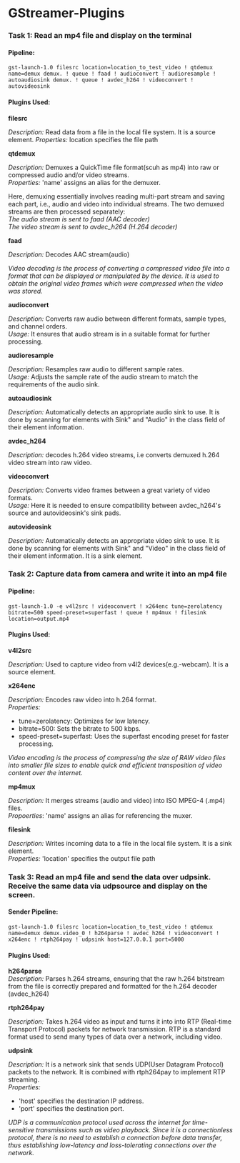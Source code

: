 # GStreamer-Plugins
### Task 1: Read an mp4 file and display on the terminal

#### **Pipeline:** <br/> 
```
gst-launch-1.0 filesrc location=location_to_test_video ! qtdemux name=demux demux. ! queue ! faad ! audioconvert ! audioresample ! autoaudiosink demux. ! queue ! avdec_h264 ! videoconvert ! autovideosink 
```

#### **Plugins Used:**  <br/> 
**filesrc**  <br/> 

*Description:* Read data from a file in the local file system.
             It is a source element.
*Properties:* location specifies the file path   

**qtdemux**

*Description:* Demuxes a QuickTime file format(scuh as mp4) into raw or compressed audio and/or video streams.   <br/> 
*Properties:* 'name' assigns an alias for the demuxer.   

Here, demuxing essentially involves reading multi-part stream and saving each part, i.e., audio and video into individual streams. The two demuxed streams are then processed separately: <br/> 
*The audio stream is sent to faad (AAC decoder) <br/> 
The video stream is sent to avdec_h264 (H.264 decoder)*   <br/> 

**faad**

*Description:* Decodes AAC stream(audio)

*Video decoding is the process of converting a compressed video file into a format that can be displayed or manipulated by the device. It is used to obtain the original video frames which were compressed when the video was stored.*

**audioconvert**

*Description:* Converts raw audio between different formats, sample types, and channel orders. <br/> 
*Usage:* It ensures that audio stream is in a suitable format for further processing.

**audioresample** <br/> 

*Description:* Resamples raw audio to different sample rates. <br/> 
*Usage:* Adjusts the sample rate of the audio stream to match the requirements of the audio sink.

**autoaudiosink** <br/> 

*Description:* Automatically detects an appropriate audio sink to use. It is done by scanning for elements with Sink" and "Audio" in the class field of their element information. 

**avdec_h264** <br/> 

*Description:* decodes h.264 video streams, i.e converts demuxed h.264 video stream into raw video.

**videoconvert** <br/> 

*Description:* Converts video frames between a great variety of video formats.  <br/> 
*Usage:* Here it is needed to ensure compatibility between avdec_h264's source and autovideosink's sink pads.

**autovideosink**

*Description:* Automatically detects an appropriate video sink to use. It is done by scanning for elements with Sink" and "Video" in the class field of their element information. It is a sink element.

### Task 2: Capture data from camera and write it into an mp4 file

#### **Pipeline:** <br/> 
```
gst-launch-1.0 -e v4l2src ! videoconvert ! x264enc tune=zerolatency bitrate=500 speed-preset=superfast ! queue ! mp4mux ! filesink location=output.mp4
```
#### **Plugins Used:**  <br/> 
**v4l2src**

*Description:* Used to capture video from v4l2 devices(e.g.-webcam). It is a source element.

**x264enc** <br/> 

*Description:* Encodes raw video into h.264 format. <br/> 
*Properties:* <br/> 
* tune=zerolatency: Optimizes for low latency. <br/> 
* bitrate=500: Sets the bitrate to 500 kbps. <br/> 
* speed-preset=superfast: Uses the superfast encoding preset for faster processing.  <br/> 

*Video encoding is the process of compressing the size of RAW video files into smaller file sizes to enable quick and efficient transposition of video content over the internet.*

**mp4mux**

*Description:* It merges streams (audio and video) into ISO MPEG-4 (.mp4) files. <br/> 
*Propoerties*: 'name' assigns an alias for referencing the muxer.

**filesink**

*Description:* Writes incoming data to a file in the local file system. It is a sink element. <br/>
*Properties:* 'location' specifies the output file path

### Task 3: Read an mp4 file and send the data over udpsink. Receive the same data via udpsource and display on the screen.

#### Sender Pipeline: <br/> 
```
gst-launch-1.0 filesrc location=location_to_test_video ! qtdemux name=demux demux.video_0 ! h264parse ! avdec_h264 ! videoconvert ! x264enc ! rtph264pay ! udpsink host=127.0.0.1 port=5000
```
#### **Plugins Used:**  <br/> 
**h264parse** <br/> 
*Description:* Parses h.264 streams, ensuring that the raw h.264 bitstream from the file is correctly prepared and formatted for the h.264 decoder (avdec_h264) <br/> 

**rtph264pay** <br/>

*Description:* Takes h.264 video as input and turns it into into RTP (Real-time Transport Protocol) packets for network transmission. RTP is a standard format used to send many types of data over a network, including video.

**udpsink**  <br/>

*Description:* It is a network sink that sends UDP(User Datagram Protocol) packets to the network. It is combined with rtph264pay to implement RTP streaming. <br/>
*Properties:*
* 'host' specifies the destination IP address.
* 'port' specifies the destination port.

*UDP is a communication protocol used across the internet for time-sensitive transmissions such as video playback. Since it is a connectionless protocol, there is no need to establish a connection before data transfer, thus establishing low-latency and loss-tolerating connections over the network.*
